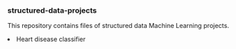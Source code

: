 <h3>structured-data-projects</h3>
<p>This repository contains files of structured data Machine Learning projects.</p>
<li>Heart disease classifier</li>

